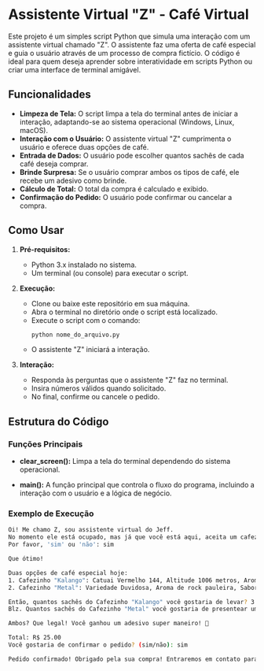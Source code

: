 # Assistente Virtual "Z" - Café Virtual

Este projeto é um simples script Python que simula uma interação com um assistente virtual chamado "Z". O assistente faz uma oferta de café especial e guia o usuário através de um processo de compra fictício. O código é ideal para quem deseja aprender sobre interatividade em scripts Python ou criar uma interface de terminal amigável.

## Funcionalidades

- **Limpeza de Tela:** O script limpa a tela do terminal antes de iniciar a interação, adaptando-se ao sistema operacional (Windows, Linux, macOS).
- **Interação com o Usuário:** O assistente virtual "Z" cumprimenta o usuário e oferece duas opções de café.
- **Entrada de Dados:** O usuário pode escolher quantos sachês de cada café deseja comprar.
- **Brinde Surpresa:** Se o usuário comprar ambos os tipos de café, ele recebe um adesivo como brinde.
- **Cálculo de Total:** O total da compra é calculado e exibido.
- **Confirmação do Pedido:** O usuário pode confirmar ou cancelar a compra.

## Como Usar

1. **Pré-requisitos:**
   - Python 3.x instalado no sistema.
   - Um terminal (ou console) para executar o script.

2. **Execução:**
   - Clone ou baixe este repositório em sua máquina.
   - Abra o terminal no diretório onde o script está localizado.
   - Execute o script com o comando:
     ```bash
     python nome_do_arquivo.py
     ```
   - O assistente "Z" iniciará a interação.

3. **Interação:**
   - Responda às perguntas que o assistente "Z" faz no terminal.
   - Insira números válidos quando solicitado.
   - No final, confirme ou cancele o pedido.

## Estrutura do Código

### Funções Principais

- **clear_screen():** 
  Limpa a tela do terminal dependendo do sistema operacional.

- **main():**
  A função principal que controla o fluxo do programa, incluindo a interação com o usuário e a lógica de negócio.

### Exemplo de Execução

```bash
Oi! Me chamo Z, sou assistente virtual do Jeff.
No momento ele está ocupado, mas já que você está aqui, aceita um cafezinho?
Por favor, 'sim' ou 'não': sim

Que ótimo!

Duas opções de café especial hoje:
1. Cafezinho "Kalango": Catuai Vermelho 144, Altitude 1006 metros, Aroma de frutas tropicais, Sabor de mel e cacau.
2. Cafezinho "Metal": Variedade Duvidosa, Aroma de rock pauleira, Sabor de fruto proibido.

Então, quantos sachês do Cafezinho "Kalango" você gostaria de levar? 3
Blz. Quantos sachês do Cafezinho "Metal" você gostaria de presentear um amigo? 2

Ambos? Que legal! Você ganhou um adesivo super maneiro! 🎁

Total: R$ 25.00
Você gostaria de confirmar o pedido? (sim/não): sim

Pedido confirmado! Obrigado pela sua compra! Entraremos em contato para finalizar o pagamento e o envio.
